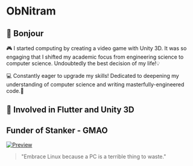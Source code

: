 # ObNitram

## 🥖 Bonjour

🎮 I started computing by creating a video game with Unity 3D. It was so engaging that I shifted my academic focus from engineering science to computer science. Undoubtedly the best decision of my life!💡

💻 Constantly eager to upgrade my skills! Dedicated to deepening my understanding of computer science and writing masterfully-engineered code.🚀

## 📱 Involved in Flutter and Unity 3D

## Funder of Stanker - GMAO

[![Preview](https://stanker.cloud/thumbnail.png)](https://stanker.cloud)

<!-- ## 🏰 I am currently working on an ERP suite with Flutter! -->

> "Embrace Linux because a PC is a terrible thing to waste."

<!-- 
=== 🏰 I’m currently working on a Unity 3D mobile game!
image:<https://github-readme-stats.vercel.app/api?username=obnitram[link="https://github.com/obnitram/github-readme-stats>"]

**ObNitram/ObNitram** is a ✨ _special_ ✨ repository because its `README.adoc` (this file) appears on your GitHub profile.

Here are some ideas to get you started:

- 🌱 I’m currently learning ...
- 👯 I’m looking to collaborate on ...
- 🤔 I’m looking for help with ...
- 💬 Ask me about ...
- 📫 How to reach me: ...
- 😄 Pronouns: ...
- ⚡ Fun fact: ... 
-->
